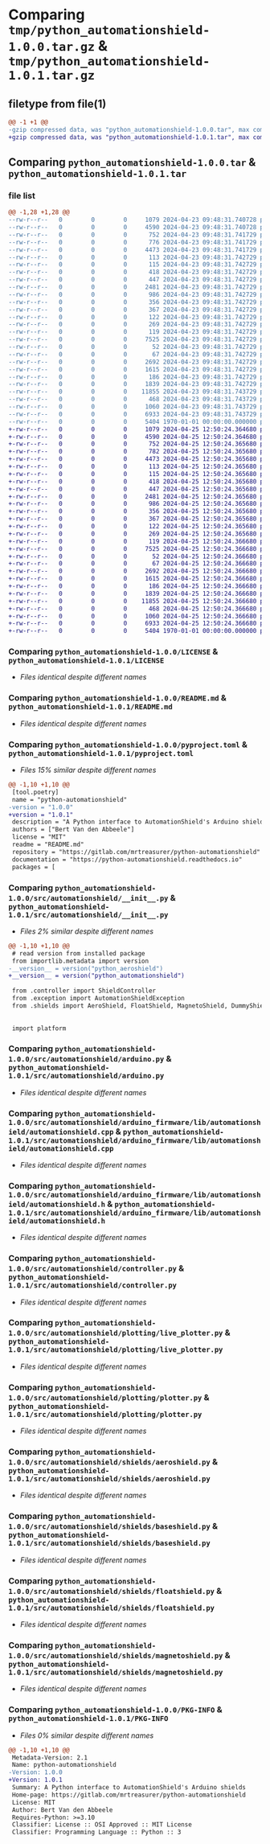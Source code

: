 # Comparing `tmp/python_automationshield-1.0.0.tar.gz` & `tmp/python_automationshield-1.0.1.tar.gz`

## filetype from file(1)

```diff
@@ -1 +1 @@
-gzip compressed data, was "python_automationshield-1.0.0.tar", max compression
+gzip compressed data, was "python_automationshield-1.0.1.tar", max compression
```

## Comparing `python_automationshield-1.0.0.tar` & `python_automationshield-1.0.1.tar`

### file list

```diff
@@ -1,28 +1,28 @@
--rw-r--r--   0        0        0     1079 2024-04-23 09:48:31.740728 python_automationshield-1.0.0/LICENSE
--rw-r--r--   0        0        0     4590 2024-04-23 09:48:31.740728 python_automationshield-1.0.0/README.md
--rw-r--r--   0        0        0      752 2024-04-23 09:48:31.741729 python_automationshield-1.0.0/pyproject.toml
--rw-r--r--   0        0        0      776 2024-04-23 09:48:31.741729 python_automationshield-1.0.0/src/automationshield/__init__.py
--rw-r--r--   0        0        0     4473 2024-04-23 09:48:31.741729 python_automationshield-1.0.0/src/automationshield/arduino.py
--rw-r--r--   0        0        0      113 2024-04-23 09:48:31.742729 python_automationshield-1.0.0/src/automationshield/arduino_firmware/aeroshield/aeroshield.ino
--rw-r--r--   0        0        0      115 2024-04-23 09:48:31.742729 python_automationshield-1.0.0/src/automationshield/arduino_firmware/floatshield/floatshield.ino
--rw-r--r--   0        0        0      418 2024-04-23 09:48:31.742729 python_automationshield-1.0.0/src/automationshield/arduino_firmware/lib/aeroshield/aeroshield.cpp
--rw-r--r--   0        0        0      447 2024-04-23 09:48:31.742729 python_automationshield-1.0.0/src/automationshield/arduino_firmware/lib/aeroshield/aeroshield.h
--rw-r--r--   0        0        0     2481 2024-04-23 09:48:31.742729 python_automationshield-1.0.0/src/automationshield/arduino_firmware/lib/automationshield/automationshield.cpp
--rw-r--r--   0        0        0      986 2024-04-23 09:48:31.742729 python_automationshield-1.0.0/src/automationshield/arduino_firmware/lib/automationshield/automationshield.h
--rw-r--r--   0        0        0      356 2024-04-23 09:48:31.742729 python_automationshield-1.0.0/src/automationshield/arduino_firmware/lib/floatshield/floatshield.cpp
--rw-r--r--   0        0        0      367 2024-04-23 09:48:31.742729 python_automationshield-1.0.0/src/automationshield/arduino_firmware/lib/floatshield/floatshield.h
--rw-r--r--   0        0        0      122 2024-04-23 09:48:31.742729 python_automationshield-1.0.0/src/automationshield/arduino_firmware/lib/magnetoshield/magnetoshield.cpp
--rw-r--r--   0        0        0      269 2024-04-23 09:48:31.742729 python_automationshield-1.0.0/src/automationshield/arduino_firmware/lib/magnetoshield/magnetoshield.h
--rw-r--r--   0        0        0      119 2024-04-23 09:48:31.742729 python_automationshield-1.0.0/src/automationshield/arduino_firmware/magnetoshield/magnetoshield.ino
--rw-r--r--   0        0        0     7525 2024-04-23 09:48:31.742729 python_automationshield-1.0.0/src/automationshield/controller.py
--rw-r--r--   0        0        0       52 2024-04-23 09:48:31.742729 python_automationshield-1.0.0/src/automationshield/exception.py
--rw-r--r--   0        0        0       67 2024-04-23 09:48:31.742729 python_automationshield-1.0.0/src/automationshield/plotting/__init__.py
--rw-r--r--   0        0        0     2692 2024-04-23 09:48:31.742729 python_automationshield-1.0.0/src/automationshield/plotting/live_plotter.py
--rw-r--r--   0        0        0     1615 2024-04-23 09:48:31.742729 python_automationshield-1.0.0/src/automationshield/plotting/plotter.py
--rw-r--r--   0        0        0      186 2024-04-23 09:48:31.742729 python_automationshield-1.0.0/src/automationshield/shields/__init__.py
--rw-r--r--   0        0        0     1839 2024-04-23 09:48:31.742729 python_automationshield-1.0.0/src/automationshield/shields/aeroshield.py
--rw-r--r--   0        0        0    11855 2024-04-23 09:48:31.743729 python_automationshield-1.0.0/src/automationshield/shields/baseshield.py
--rw-r--r--   0        0        0      468 2024-04-23 09:48:31.743729 python_automationshield-1.0.0/src/automationshield/shields/dummyshield.py
--rw-r--r--   0        0        0     1060 2024-04-23 09:48:31.743729 python_automationshield-1.0.0/src/automationshield/shields/floatshield.py
--rw-r--r--   0        0        0     6933 2024-04-23 09:48:31.743729 python_automationshield-1.0.0/src/automationshield/shields/magnetoshield.py
--rw-r--r--   0        0        0     5404 1970-01-01 00:00:00.000000 python_automationshield-1.0.0/PKG-INFO
+-rw-r--r--   0        0        0     1079 2024-04-25 12:50:24.364680 python_automationshield-1.0.1/LICENSE
+-rw-r--r--   0        0        0     4590 2024-04-25 12:50:24.364680 python_automationshield-1.0.1/README.md
+-rw-r--r--   0        0        0      752 2024-04-25 12:50:24.365680 python_automationshield-1.0.1/pyproject.toml
+-rw-r--r--   0        0        0      782 2024-04-25 12:50:24.365680 python_automationshield-1.0.1/src/automationshield/__init__.py
+-rw-r--r--   0        0        0     4473 2024-04-25 12:50:24.365680 python_automationshield-1.0.1/src/automationshield/arduino.py
+-rw-r--r--   0        0        0      113 2024-04-25 12:50:24.365680 python_automationshield-1.0.1/src/automationshield/arduino_firmware/aeroshield/aeroshield.ino
+-rw-r--r--   0        0        0      115 2024-04-25 12:50:24.365680 python_automationshield-1.0.1/src/automationshield/arduino_firmware/floatshield/floatshield.ino
+-rw-r--r--   0        0        0      418 2024-04-25 12:50:24.365680 python_automationshield-1.0.1/src/automationshield/arduino_firmware/lib/aeroshield/aeroshield.cpp
+-rw-r--r--   0        0        0      447 2024-04-25 12:50:24.365680 python_automationshield-1.0.1/src/automationshield/arduino_firmware/lib/aeroshield/aeroshield.h
+-rw-r--r--   0        0        0     2481 2024-04-25 12:50:24.365680 python_automationshield-1.0.1/src/automationshield/arduino_firmware/lib/automationshield/automationshield.cpp
+-rw-r--r--   0        0        0      986 2024-04-25 12:50:24.365680 python_automationshield-1.0.1/src/automationshield/arduino_firmware/lib/automationshield/automationshield.h
+-rw-r--r--   0        0        0      356 2024-04-25 12:50:24.365680 python_automationshield-1.0.1/src/automationshield/arduino_firmware/lib/floatshield/floatshield.cpp
+-rw-r--r--   0        0        0      367 2024-04-25 12:50:24.365680 python_automationshield-1.0.1/src/automationshield/arduino_firmware/lib/floatshield/floatshield.h
+-rw-r--r--   0        0        0      122 2024-04-25 12:50:24.365680 python_automationshield-1.0.1/src/automationshield/arduino_firmware/lib/magnetoshield/magnetoshield.cpp
+-rw-r--r--   0        0        0      269 2024-04-25 12:50:24.365680 python_automationshield-1.0.1/src/automationshield/arduino_firmware/lib/magnetoshield/magnetoshield.h
+-rw-r--r--   0        0        0      119 2024-04-25 12:50:24.366680 python_automationshield-1.0.1/src/automationshield/arduino_firmware/magnetoshield/magnetoshield.ino
+-rw-r--r--   0        0        0     7525 2024-04-25 12:50:24.366680 python_automationshield-1.0.1/src/automationshield/controller.py
+-rw-r--r--   0        0        0       52 2024-04-25 12:50:24.366680 python_automationshield-1.0.1/src/automationshield/exception.py
+-rw-r--r--   0        0        0       67 2024-04-25 12:50:24.366680 python_automationshield-1.0.1/src/automationshield/plotting/__init__.py
+-rw-r--r--   0        0        0     2692 2024-04-25 12:50:24.366680 python_automationshield-1.0.1/src/automationshield/plotting/live_plotter.py
+-rw-r--r--   0        0        0     1615 2024-04-25 12:50:24.366680 python_automationshield-1.0.1/src/automationshield/plotting/plotter.py
+-rw-r--r--   0        0        0      186 2024-04-25 12:50:24.366680 python_automationshield-1.0.1/src/automationshield/shields/__init__.py
+-rw-r--r--   0        0        0     1839 2024-04-25 12:50:24.366680 python_automationshield-1.0.1/src/automationshield/shields/aeroshield.py
+-rw-r--r--   0        0        0    11855 2024-04-25 12:50:24.366680 python_automationshield-1.0.1/src/automationshield/shields/baseshield.py
+-rw-r--r--   0        0        0      468 2024-04-25 12:50:24.366680 python_automationshield-1.0.1/src/automationshield/shields/dummyshield.py
+-rw-r--r--   0        0        0     1060 2024-04-25 12:50:24.366680 python_automationshield-1.0.1/src/automationshield/shields/floatshield.py
+-rw-r--r--   0        0        0     6933 2024-04-25 12:50:24.366680 python_automationshield-1.0.1/src/automationshield/shields/magnetoshield.py
+-rw-r--r--   0        0        0     5404 1970-01-01 00:00:00.000000 python_automationshield-1.0.1/PKG-INFO
```

### Comparing `python_automationshield-1.0.0/LICENSE` & `python_automationshield-1.0.1/LICENSE`

 * *Files identical despite different names*

### Comparing `python_automationshield-1.0.0/README.md` & `python_automationshield-1.0.1/README.md`

 * *Files identical despite different names*

### Comparing `python_automationshield-1.0.0/pyproject.toml` & `python_automationshield-1.0.1/pyproject.toml`

 * *Files 15% similar despite different names*

```diff
@@ -1,10 +1,10 @@
 [tool.poetry]
 name = "python-automationshield"
-version = "1.0.0"
+version = "1.0.1"
 description = "A Python interface to AutomationShield's Arduino shields"
 authors = ["Bert Van den Abbeele"]
 license = "MIT"
 readme = "README.md"
 repository = "https://gitlab.com/mrtreasurer/python-automationshield"
 documentation = "https://python-automationshield.readthedocs.io"
 packages = [
```

### Comparing `python_automationshield-1.0.0/src/automationshield/__init__.py` & `python_automationshield-1.0.1/src/automationshield/__init__.py`

 * *Files 2% similar despite different names*

```diff
@@ -1,10 +1,10 @@
 # read version from installed package
 from importlib.metadata import version
-__version__ = version("python_aeroshield")
+__version__ = version("python_automationshield")
 
 from .controller import ShieldController
 from .exception import AutomationShieldException
 from .shields import AeroShield, FloatShield, MagnetoShield, DummyShield
 
 
 import platform
```

### Comparing `python_automationshield-1.0.0/src/automationshield/arduino.py` & `python_automationshield-1.0.1/src/automationshield/arduino.py`

 * *Files identical despite different names*

### Comparing `python_automationshield-1.0.0/src/automationshield/arduino_firmware/lib/automationshield/automationshield.cpp` & `python_automationshield-1.0.1/src/automationshield/arduino_firmware/lib/automationshield/automationshield.cpp`

 * *Files identical despite different names*

### Comparing `python_automationshield-1.0.0/src/automationshield/arduino_firmware/lib/automationshield/automationshield.h` & `python_automationshield-1.0.1/src/automationshield/arduino_firmware/lib/automationshield/automationshield.h`

 * *Files identical despite different names*

### Comparing `python_automationshield-1.0.0/src/automationshield/controller.py` & `python_automationshield-1.0.1/src/automationshield/controller.py`

 * *Files identical despite different names*

### Comparing `python_automationshield-1.0.0/src/automationshield/plotting/live_plotter.py` & `python_automationshield-1.0.1/src/automationshield/plotting/live_plotter.py`

 * *Files identical despite different names*

### Comparing `python_automationshield-1.0.0/src/automationshield/plotting/plotter.py` & `python_automationshield-1.0.1/src/automationshield/plotting/plotter.py`

 * *Files identical despite different names*

### Comparing `python_automationshield-1.0.0/src/automationshield/shields/aeroshield.py` & `python_automationshield-1.0.1/src/automationshield/shields/aeroshield.py`

 * *Files identical despite different names*

### Comparing `python_automationshield-1.0.0/src/automationshield/shields/baseshield.py` & `python_automationshield-1.0.1/src/automationshield/shields/baseshield.py`

 * *Files identical despite different names*

### Comparing `python_automationshield-1.0.0/src/automationshield/shields/floatshield.py` & `python_automationshield-1.0.1/src/automationshield/shields/floatshield.py`

 * *Files identical despite different names*

### Comparing `python_automationshield-1.0.0/src/automationshield/shields/magnetoshield.py` & `python_automationshield-1.0.1/src/automationshield/shields/magnetoshield.py`

 * *Files identical despite different names*

### Comparing `python_automationshield-1.0.0/PKG-INFO` & `python_automationshield-1.0.1/PKG-INFO`

 * *Files 0% similar despite different names*

```diff
@@ -1,10 +1,10 @@
 Metadata-Version: 2.1
 Name: python-automationshield
-Version: 1.0.0
+Version: 1.0.1
 Summary: A Python interface to AutomationShield's Arduino shields
 Home-page: https://gitlab.com/mrtreasurer/python-automationshield
 License: MIT
 Author: Bert Van den Abbeele
 Requires-Python: >=3.10
 Classifier: License :: OSI Approved :: MIT License
 Classifier: Programming Language :: Python :: 3
```


